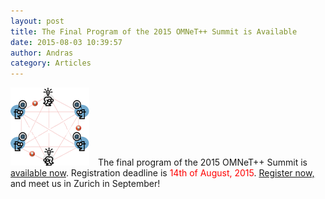 ```yaml
---
layout: post
title: The Final Program of the 2015 OMNeT++ Summit is Available
date: 2015-08-03 10:39:57
author: Andras
category: Articles
---
```

<img class="left" style="padding-right: 10px;" src="/images/stories/workshop-logo.png"/>
The final program of the 2015 OMNeT++ Summit is <a href="https://summit.omnetpp.org/2015/#program" target="_blank">available now</a>.
Registration deadline is <span style="color: red;">14th of August, 2015</span>.
<a href="https://summit.omnetpp.org/2015/#registration" target="_blank">Register now,</a> and meet us in Zurich in September!
